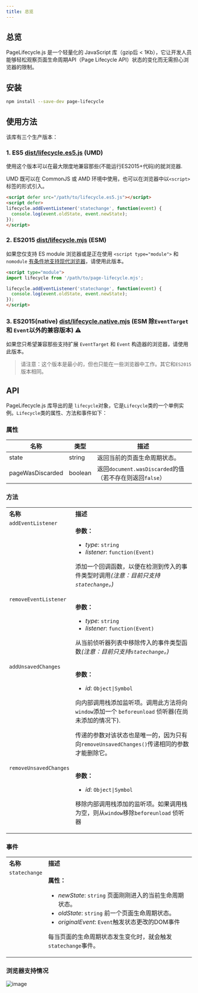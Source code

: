 ```yaml
---
title: 总览
---
```


## 总览

PageLifecycle.js 是一个轻量化的 JavaScript 库（gzip后 < 1Kb），它让开发人员能够轻松观察页面生命周期API（Page Lifecycle API）状态的变化而无需担心浏览器的限制。

## 安装

```bash
npm install --save-dev page-lifecycle
```

## 使用方法

该库有三个生产版本：

[ES5]:https://github.com/GoogleChromeLabs/page-lifecycle/blob/master/dist/lifecycle.es5.js

### 1. ES5 [dist/lifecycle.es5.js][ES5] (UMD)

使用这个版本可以在最大限度地兼容那些(不能运行ES2015+代码)的就浏览器.

UMD 既可以在 CommonJS 或 AMD 环境中使用，也可以在浏览器中以`<script>`标签的形式引入。

```html
<script defer src="/path/to/lifecycle.es5.js"></script>
<script defer>
lifecycle.addEventListener('statechange', function(event) {
  console.log(event.oldState, event.newState);
});
</script>
```

[ES2015]:https://github.com/GoogleChromeLabs/page-lifecycle/blob/master/dist/lifecycle.mjs

### 2. ES2015 [dist/lifecycle.mjs][ES2015] (ESM)

[condition]:https://philipwalton.com/articles/deploying-es2015-code-in-production-today/

如果您仅支持 ES module 浏览器或是正在使用 `<script type="module">` 和 `nomodule` [有条件地支持现代浏览器][condition]，请使用此版本。

```html
<script type="module">
import lifecycle from '/path/to/page-lifecycle.mjs';

lifecycle.addEventListener('statechange', function(event) {
  console.log(event.oldState, event.newState);
});
</script>
```

[native]:https://github.com/GoogleChromeLabs/page-lifecycle/blob/master/dist/lifecycle.native.mjs

### 3. ES2015(native) [dist/lifecycle.native.mjs][native] (ESM 除`EventTarget` 和 `Event`以外的兼容版本) ⚠️

如果您只希望兼容那些支持扩展 `EventTarget` 和 `Event` 构造器的浏览器，请使用此版本。

> 请注意：这个版本是最小的，但也只能在一些浏览器中工作。其它和`ES2015`版本相同。

## API

PageLifecycle.js 库导出的是 `lifecycle`对象，它是`Lifecycle`类的一个单例实例。`Lifecycle`类的属性、方法和事件如下：

### 属性

| 名称 | 类型 | 描述 |
| --- | --- | --- |
| state | string | 返回当前的页面生命周期状态。|
| pageWasDiscarded | boolean | 返回`document.wasDiscarded`的值（若不存在则返回`false`） |

### 方法

<table>
  <tr valign="top">
    <th align="left">名称</th>
    <th align="left">描述</th>
  </tr>
  <tr valign="top">
    <td><code>addEventListener</code></td>
    <td>
      <p><strong>参数：</strong></p>
      <ul>
        <li><em>type</em>: <code>string</code></li>
        <li><em>listener</em>: <code>function(Event)</code></li>
      </ul>
      <p>添加一个回调函数，以便在检测到传入的事件类型时调用<em>(注意：目前只支持<code>statechange</code>。)</em></p>
    </td>
  </tr>
  <tr valign="top">
    <td><code>removeEventListener</code></td>
    <td>
      <p><strong>参数：</strong></p>
      <ul>
        <li><em>type</em>: <code>string</code></li>
        <li><em>listener</em>: <code>function(Event)</code></li>
      </ul>
      <p>从当前侦听器列表中移除传入的事件类型函数<em>(注意：目前只支持<code>statechange</code>。)</em></p>
    </td>
  </tr>
  <tr valign="top">
    <td><code>addUnsavedChanges</code></td>
    <td>
      <p><strong>参数：</strong></p>
      <ul>
        <li><em>id</em>: <code>Object|Symbol</code></li>
      </ul>
      <p>向内部调用栈添加监听项。调用此方法将向<code>window</code>添加一个 <code>beforeunload</code> 侦听器(在尚未添加的情况下).</p>
      <p>传递的参数对该状态也是唯一的，因为只有向<code>removeUnsavedChanges()</code>传递相同的参数才能删除它。
      </p>
    </td>
  </tr>
  <tr valign="top">
    <td><code>removeUnsavedChanges</code></td>
    <td>
      <p><strong>参数：</strong></p>
      <ul>
        <li><em>id</em>: <code>Object|Symbol</code></li>
      </ul>
      <p>移除内部调用栈添加的监听项。如果调用栈为空，则从<code>window</code>移除<code>beforeunload</code> 侦听器</p>
    </td>
  </tr>
</table>


### 事件

<table>
  <tr valign="top">
    <th align="left">名称</th>
    <th align="left">描述</th>
  </tr>
  <tr valign="top">
    <td><code>statechange</code></td>
    <td>
      <p><strong>属性：</strong></p>
      <ul>
        <li><em>newState</em>: <code>string</code> 页面刚刚进入的当前生命周期状态。</li>
        <li><em>oldState</em>: <code>string</code> 前一个页面生命周期状态。</li>
        <li><em>originalEvent</em>: <code>Event</code>触发状态更改的DOM事件</li>
      </ul>
      <p>每当页面的生命周期状态发生变化时，就会触发<code>statechange</code>事件。</p>
    </td>
  </tr>
</table>

### 浏览器支持情况

![image](/pagelifecycle_docs_zh_cn/images/pagelifecycle_support.png)